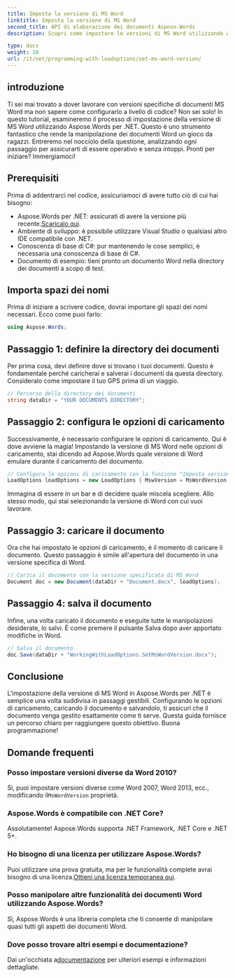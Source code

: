 ```yaml
---
title: Imposta la versione di MS Word
linktitle: Imposta la versione di MS Word
second_title: API di elaborazione dei documenti Aspose.Words
description: Scopri come impostare le versioni di MS Word utilizzando Aspose.Words per .NET con la nostra guida dettagliata. Perfetto per gli sviluppatori che desiderano semplificare la manipolazione dei documenti.

type: docs
weight: 10
url: /it/net/programming-with-loadoptions/set-ms-word-version/
---
```

## introduzione

Ti sei mai trovato a dover lavorare con versioni specifiche di documenti MS Word ma non sapere come configurarlo a livello di codice? Non sei solo! In questo tutorial, esamineremo il processo di impostazione della versione di MS Word utilizzando Aspose.Words per .NET. Questo è uno strumento fantastico che rende la manipolazione dei documenti Word un gioco da ragazzi. Entreremo nel nocciolo della questione, analizzando ogni passaggio per assicurarti di essere operativo e senza intoppi. Pronti per iniziare? Immergiamoci!

## Prerequisiti

Prima di addentrarci nel codice, assicuriamoci di avere tutto ciò di cui hai bisogno:

-  Aspose.Words per .NET: assicurati di avere la versione più recente.[Scaricalo qui](https://releases.aspose.com/words/net/).
- Ambiente di sviluppo: è possibile utilizzare Visual Studio o qualsiasi altro IDE compatibile con .NET.
- Conoscenza di base di C#: pur mantenendo le cose semplici, è necessaria una conoscenza di base di C#.
- Documento di esempio: tieni pronto un documento Word nella directory dei documenti a scopo di test.

## Importa spazi dei nomi

Prima di iniziare a scrivere codice, dovrai importare gli spazi dei nomi necessari. Ecco come puoi farlo:

```csharp
using Aspose.Words;
```

## Passaggio 1: definire la directory dei documenti

Per prima cosa, devi definire dove si trovano i tuoi documenti. Questo è fondamentale perché caricherai e salverai i documenti da questa directory. Consideralo come impostare il tuo GPS prima di un viaggio.

```csharp
// Percorso della directory dei documenti
string dataDir = "YOUR DOCUMENTS DIRECTORY";
```

## Passaggio 2: configura le opzioni di caricamento

Successivamente, è necessario configurare le opzioni di caricamento. Qui è dove avviene la magia! Impostando la versione di MS Word nelle opzioni di caricamento, stai dicendo ad Aspose.Words quale versione di Word emulare durante il caricamento del documento.

```csharp
// Configura le opzioni di caricamento con la funzione "Imposta versione di MS Word".
LoadOptions loadOptions = new LoadOptions { MswVersion = MsWordVersion.Word2010 };
```

Immagina di essere in un bar e di decidere quale miscela scegliere. Allo stesso modo, qui stai selezionando la versione di Word con cui vuoi lavorare.

## Passaggio 3: caricare il documento

Ora che hai impostato le opzioni di caricamento, è il momento di caricare il documento. Questo passaggio è simile all'apertura del documento in una versione specifica di Word.

```csharp
// Carica il documento con la versione specificata di MS Word
Document doc = new Document(dataDir + "Document.docx", loadOptions);
```

## Passaggio 4: salva il documento

Infine, una volta caricato il documento e eseguite tutte le manipolazioni desiderate, lo salvi. È come premere il pulsante Salva dopo aver apportato modifiche in Word.

```csharp
// Salva il documento
doc.Save(dataDir + "WorkingWithLoadOptions.SetMsWordVersion.docx");
```

## Conclusione

L'impostazione della versione di MS Word in Aspose.Words per .NET è semplice una volta suddivisa in passaggi gestibili. Configurando le opzioni di caricamento, caricando il documento e salvandolo, ti assicuri che il documento venga gestito esattamente come ti serve. Questa guida fornisce un percorso chiaro per raggiungere questo obiettivo. Buona programmazione!

## Domande frequenti

### Posso impostare versioni diverse da Word 2010?
 Sì, puoi impostare versioni diverse come Word 2007, Word 2013, ecc., modificando il`MsWordVersion` proprietà.

### Aspose.Words è compatibile con .NET Core?
Assolutamente! Aspose.Words supporta .NET Framework, .NET Core e .NET 5+.

### Ho bisogno di una licenza per utilizzare Aspose.Words?
 Puoi utilizzare una prova gratuita, ma per le funzionalità complete avrai bisogno di una licenza.[Ottieni una licenza temporanea qui](https://purchase.aspose.com/temporary-license/).

### Posso manipolare altre funzionalità dei documenti Word utilizzando Aspose.Words?
Sì, Aspose.Words è una libreria completa che ti consente di manipolare quasi tutti gli aspetti dei documenti Word.

### Dove posso trovare altri esempi e documentazione?
 Dai un'occhiata a[documentazione](https://reference.aspose.com/words/net/) per ulteriori esempi e informazioni dettagliate.
